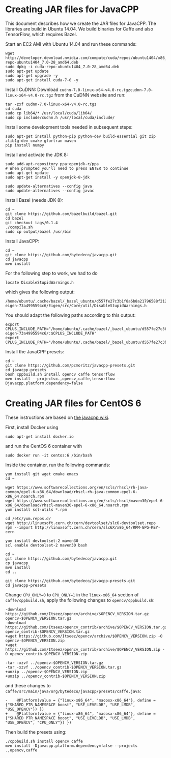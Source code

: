 Creating JAR files for JavaCPP
==============================

This document describes how we create the JAR files for JavaCPP. The libraries
are build in Ubuntu 14.04. We build binaries for Caffe and also TensorFlow,
which requires Bazel.

Start an EC2 AMI with Ubuntu 14.04 and run these commands:

```
wget http://developer.download.nvidia.com/compute/cuda/repos/ubuntu1404/x86_64/cuda-repo-ubuntu1404_7.0-28_amd64.deb
sudo dpkg -i cuda-repo-ubuntu1404_7.0-28_amd64.deb
sudo apt-get update
sudo apt-get upgrade -y
sudo apt-get install cuda-7-0 -y
```

Install CuDNN: Download `cudnn-7.0-linux-x64-v4.0-rc.tgzcudnn-7.0-linux-x64-v4.0-rc.tgz` from the CuDNN website and run:

```
tar -zxf cudnn-7.0-linux-x64-v4.0-rc.tgz
cd cuda
sudo cp lib64/* /usr/local/cuda/lib64/
sudo cp include/cudnn.h /usr/local/cuda/include/
```

Install some development tools needed in subsequent steps:

```
sudo apt-get install python-pip python-dev build-essential git zip zlib1g-dev cmake gfortran maven
pip install numpy
```

Install and activate the JDK 8:

```
sudo add-apt-repository ppa:openjdk-r/ppa
# When prompted you'll need to press ENTER to continue
sudo apt-get update
sudo apt-get install -y openjdk-8-jdk

sudo update-alternatives --config java
sudo update-alternatives --config javac
```

Install Bazel (needs JDK 8):
```
cd ~
git clone https://github.com/bazelbuild/bazel.git
cd bazel
git checkout tags/0.1.4
./compile.sh
sudo cp output/bazel /usr/bin
```

Install JavaCPP:
```
cd ~
git clone https://github.com/bytedeco/javacpp.git
cd javacpp
mvn install
```

For the following step to work, we had to do
```
locate DisableStupidWarnings.h
```
which gives the following output:
```
/home/ubuntu/.cache/bazel/_bazel_ubuntu/d557fe27c3b1f8a6b8a21796588f212a/external/eigen_archive/eigen-eigen-73a4995594c6/Eigen/src/Core/util/DisableStupidWarnings.h
```
You should adapt the following paths according to this output:
```
export CPLUS_INCLUDE_PATH="/home/ubuntu/.cache/bazel/_bazel_ubuntu/d557fe27c3b1f8a6b8a21796588f212a/external/eigen_archive/eigen-eigen-73a4995594c6/:$CPLUS_INCLUDE_PATH"
export CPLUS_INCLUDE_PATH="/home/ubuntu/.cache/bazel/_bazel_ubuntu/d557fe27c3b1f8a6b8a21796588f212a/external/eigen_archive/:$CPLUS_INCLUDE_PATH"
```

Install the JavaCPP presets:
```
cd ~
git clone https://github.com/pcmoritz/javacpp-presets.git
cd javacpp-presets
bash cppbuild.sh install opencv caffe tensorflow
mvn install --projects=.,opencv,caffe,tensorflow -Djavacpp.platform.dependency=false
```

Creating JAR files for CentOS 6
===============================

These instructions are based on [the javacpp wiki](https://github.com/bytedeco/javacpp-presets/wiki/Build-Environments).

First, install Docker using

```
sudo apt-get install docker.io
```

and run the CentOS 6 container with

```
sudo docker run -it centos:6 /bin/bash
```

Inside the container, run the following commands:

```
yum install git wget cmake emacs
cd ~

wget https://www.softwarecollections.org/en/scls/rhscl/rh-java-common/epel-6-x86_64/download/rhscl-rh-java-common-epel-6-x86_64.noarch.rpm
wget https://www.softwarecollections.org/en/scls/rhscl/maven30/epel-6-x86_64/download/rhscl-maven30-epel-6-x86_64.noarch.rpm
yum install scl-utils *.rpm

cd /etc/yum.repos.d/
wget http://linuxsoft.cern.ch/cern/devtoolset/slc6-devtoolset.repo
rpm --import http://linuxsoft.cern.ch/cern/slc6X/x86_64/RPM-GPG-KEY-cern

yum install devtoolset-2 maven30
scl enable devtoolset-2 maven30 bash

cd ~
git clone https://github.com/bytedeco/javacpp.git
cp javacpp
mvn install
cd ..
```

```
git clone https://github.com/bytedeco/javacpp-presets.git
cd javacpp-presets
```
Change `CPU_ONLY=0` to `CPU_ONLY=1` in the `linux-x86_64` section of `caffe/cppbuild.sh`,
apply the following changes to `opencv/cppbuild.sh`:
```
-download https://github.com/Itseez/opencv/archive/$OPENCV_VERSION.tar.gz opencv-$OPENCV_VERSION.tar.gz
-download https://github.com/Itseez/opencv_contrib/archive/$OPENCV_VERSION.tar.gz opencv_contrib-$OPENCV_VERSION.tar.gz
+wget https://github.com/Itseez/opencv/archive/$OPENCV_VERSION.zip -O opencv-$OPENCV_VERSION.zip
+wget https://github.com/Itseez/opencv_contrib/archive/$OPENCV_VERSION.zip -O opencv_contrib-$OPENCV_VERSION.zip

-tar -xzvf ../opencv-$OPENCV_VERSION.tar.gz
-tar -xzvf ../opencv_contrib-$OPENCV_VERSION.tar.gz
+unzip ../opencv-$OPENCV_VERSION.zip
+unzip ../opencv_contrib-$OPENCV_VERSION.zip
```
and these changes to `caffe/src/main/java/org/bytedeco/javacpp/presets/caffe.java`:
```
-    @Platform(value = {"linux-x86_64", "macosx-x86_64"}, define = {"SHARED_PTR_NAMESPACE boost", "USE_LEVELDB", "USE_LMDB", "USE_OPENCV"}) })
+    @Platform(value = {"linux-x86_64", "macosx-x86_64"}, define = {"SHARED_PTR_NAMESPACE boost", "USE_LEVELDB", "USE_LMDB", "USE_OPENCV", "CPU_ONLY"}) })
```

Then build the presets using:
```
./cppbuild.sh install opencv caffe
mvn install -Djavacpp.platform.dependency=false --projects .,opencv,caffe
```
